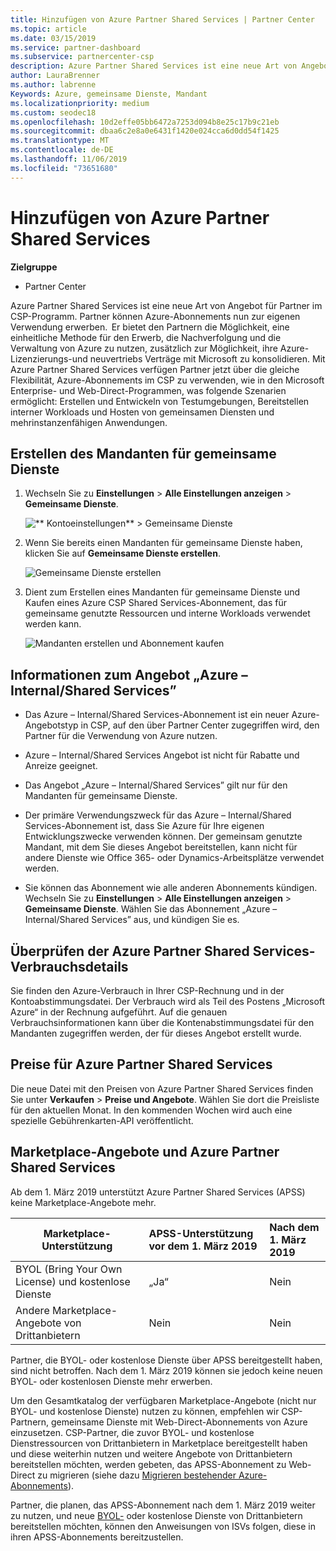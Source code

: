 ```yaml
---
title: Hinzufügen von Azure Partner Shared Services | Partner Center
ms.topic: article
ms.date: 03/15/2019
ms.service: partner-dashboard
ms.subservice: partnercenter-csp
description: Azure Partner Shared Services ist eine neue Art von Angebot für Partner im CSP-Programm. Partner können Azure-Abonnements nun zur eigenen Verwendung erwerben.
author: LauraBrenner
ms.author: labrenne
Keywords: Azure, gemeinsame Dienste, Mandant
ms.localizationpriority: medium
ms.custom: seodec18
ms.openlocfilehash: 10d2effe05bb6472a7253d094b8e25c17b9c21eb
ms.sourcegitcommit: dbaa6c2e8a0e6431f1420e024cca6d0dd54f1425
ms.translationtype: MT
ms.contentlocale: de-DE
ms.lasthandoff: 11/06/2019
ms.locfileid: "73651680"
---
```

# <a name="add-azure-partner-shared-services"></a>Hinzufügen von Azure Partner Shared Services

**Zielgruppe**

-  Partner Center

Azure Partner Shared Services ist eine neue Art von Angebot für Partner im CSP-Programm. Partner können Azure-Abonnements nun zur eigenen Verwendung erwerben.  Er bietet den Partnern die Möglichkeit, eine einheitliche Methode für den Erwerb, die Nachverfolgung und die Verwaltung von Azure zu nutzen, zusätzlich zur Möglichkeit, ihre Azure-Lizenzierungs-und neuvertriebs Verträge mit Microsoft zu konsolidieren. Mit Azure Partner Shared Services verfügen Partner jetzt über die gleiche Flexibilität, Azure-Abonnements im CSP zu verwenden, wie in den Microsoft Enterprise- und Web-Direct-Programmen, was folgende Szenarien ermöglicht: Erstellen und Entwickeln von Testumgebungen, Bereitstellen interner Workloads und Hosten von gemeinsamen Diensten und mehrinstanzenfähigen Anwendungen.  

## <a name="create-the-shared-services-tenant"></a>Erstellen des Mandanten für gemeinsame Dienste

1. Wechseln Sie zu **Einstellungen** > **Alle Einstellungen anzeigen** > **Gemeinsame Dienste**.

    ![** Kontoeinstellungen** > **Gemeinsame Dienste**](images/sharedservices2.png)

2. Wenn Sie bereits einen Mandanten für gemeinsame Dienste haben, klicken Sie auf **Gemeinsame Dienste erstellen**.

    ![Gemeinsame Dienste erstellen](images/sharedservices3.png)

3. Dient zum Erstellen eines Mandanten für gemeinsame Dienste und Kaufen eines Azure CSP Shared Services-Abonnement, das für gemeinsame genutzte Ressourcen und interne Workloads verwendet werden kann.

    ![Mandanten erstellen und Abonnement kaufen](images/sharedservices5.png)

## <a name="about-the-azure--internalshared-services-offer"></a>Informationen zum Angebot „Azure – Internal/Shared Services”

- Das Azure – Internal/Shared Services-Abonnement ist ein neuer Azure-Angebotstyp in CSP, auf den über Partner Center zugegriffen wird, den Partner für die Verwendung von Azure nutzen. 

- Azure – Internal/Shared Services Angebot ist nicht für Rabatte und Anreize geeignet.

- Das Angebot „Azure – Internal/Shared Services” gilt nur für den Mandanten für gemeinsame Dienste.

- Der primäre Verwendungszweck für das Azure – Internal/Shared Services-Abonnement ist, dass Sie Azure für Ihre eigenen Entwicklungszwecke verwenden können. Der gemeinsam genutzte Mandant, mit dem Sie dieses Angebot bereitstellen, kann nicht für andere Dienste wie Office 365- oder Dynamics-Arbeitsplätze verwendet werden. 

- Sie können das Abonnement wie alle anderen Abonnements kündigen. Wechseln Sie zu **Einstellungen** > **Alle Einstellungen anzeigen** > **Gemeinsame Dienste**. Wählen Sie das Abonnement „Azure – Internal/Shared Services” aus, und kündigen Sie es.

## <a name="accessing-azure-partner-shared-services-consumption-details"></a>Überprüfen der Azure Partner Shared Services-Verbrauchsdetails

Sie finden den Azure-Verbrauch in Ihrer CSP-Rechnung und in der Kontoabstimmungsdatei. Der Verbrauch wird als Teil des Postens „Microsoft Azure“ in der Rechnung aufgeführt. Auf die genauen Verbrauchsinformationen kann über die Kontenabstimmungsdatei für den Mandanten zugegriffen werden, der für dieses Angebot erstellt wurde. 

## <a name="azure-partner-shared-services-pricing"></a>Preise für Azure Partner Shared Services

Die neue Datei mit den Preisen von Azure Partner Shared Services finden Sie unter **Verkaufen** > **Preise und Angebote**. Wählen Sie dort die Preisliste für den aktuellen Monat. In den kommenden Wochen wird auch eine spezielle Gebührenkarten-API veröffentlicht.

## <a name="marketplace-offers-and-azure-partner-shared-services"></a>Marketplace-Angebote und Azure Partner Shared Services

Ab dem 1. März 2019 unterstützt Azure Partner Shared Services (APSS) keine Marketplace-Angebote mehr.   

|**Marketplace-Unterstützung**   |**APSS-Unterstützung vor dem 1. März 2019**|**Nach dem 1. März 2019**|
|---------------------------|:----------------------------|:-------------------|
|BYOL (Bring Your Own License) und kostenlose Dienste   | „Ja“   | Nein|
|Andere Marketplace-Angebote von Drittanbietern   | Nein   |Nein|


Partner, die BYOL- oder kostenlose Dienste über APSS bereitgestellt haben, sind nicht betroffen. Nach dem 1. März 2019 können sie jedoch keine neuen BYOL- oder kostenlosen Dienste mehr erwerben. 

Um den Gesamtkatalog der verfügbaren Marketplace-Angebote (nicht nur BYOL- und kostenlose Dienste) nutzen zu können, empfehlen wir CSP-Partnern, gemeinsame Dienste mit Web-Direct-Abonnements von Azure einzusetzen.  CSP-Partner, die zuvor BYOL- und kostenlose Dienstressourcen von Drittanbietern in Marketplace bereitgestellt haben und diese weiterhin nutzen und weitere Angebote von Drittanbietern bereitstellen möchten, werden gebeten, das APSS-Abonnement zu Web-Direct zu migrieren (siehe dazu [Migrieren bestehender Azure-Abonnements](https://docs.microsoft.com/azure/cloud-solution-provider/migration/migration#migrating-existing-azure-subscriptions)).

Partner, die planen, das APSS-Abonnement nach dem 1. März 2019 weiter zu nutzen, und neue [BYOL-](https://azuremarketplace.microsoft.com/marketplace/apps?filters=byol) oder kostenlose Dienste von Drittanbietern bereitstellen möchten, können den Anweisungen von ISVs folgen, diese in ihren APSS-Abonnements bereitzustellen.

